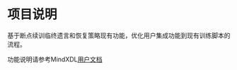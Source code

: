 # 项目说明

基于断点续训临终遗言和恢复策略现有功能，优化用户集成功能到现有训练脚本的流程。

功能说明请参考MindXDL[用户文档](https://support.huawei.com/enterprise/zh/doc/EDOC1100234301/7f3a162c)